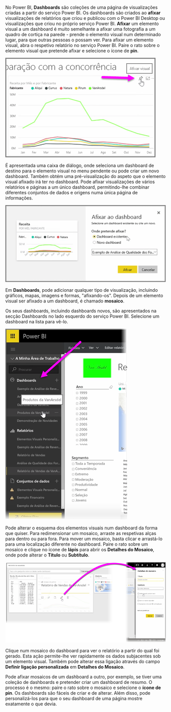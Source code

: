 No Power BI, **Dashboards** são coleções de uma página de visualizações criadas a partir do serviço Power BI. Os dashboards são criados ao **afixar** visualizações de relatórios que criou e publicou com o Power BI Desktop ou visualizações que criou no próprio serviço Power BI. **Afixar** um elemento visual a um dashboard é muito semelhante a afixar uma fotografia a um quadro de cortiça na parede - prende o elemento visual num determinado lugar, para que outras pessoas o possam ver. Para afixar um elemento visual, abra o respetivo relatório no serviço Power BI. Paire o rato sobre o elemento visual que pretende afixar e selecione o ícone de **pin**.

![](media/4-2-create-configure-dashboards/4-2_1.png)

É apresentada uma caixa de diálogo, onde seleciona um dashboard de destino para o elemento visual no menu pendente ou pode criar um novo dashboard. Também obtém uma pré-visualização do aspeto que o elemento visual afixado irá ter no dashboard. Pode afixar visualizações de vários relatórios e páginas a um único dashboard, permitindo-lhe combinar diferentes conjuntos de dados e origens numa única página de informações.

![](media/4-2-create-configure-dashboards/4-2_2.png)

Em **Dashboards**, pode adicionar qualquer tipo de visualização, incluindo gráficos, mapas, imagens e formas, "afixando-os". Depois de um elemento visual ser afixado a um dashboard, é chamado **mosaico**.

Os seus dashboards, incluindo dashboards novos, são apresentados na secção Dashboards no lado esquerdo do serviço Power BI. Selecione um dashboard na lista para vê-lo.

![](media/4-2-create-configure-dashboards/4-2_3.png)

Pode alterar o esquema dos elementos visuais num dashboard da forma que quiser. Para redimensionar um mosaico, arraste as respetivas alças para dentro ou para fora. Para mover um mosaico, basta clicar e arrastá-lo para uma localização diferente no dashboard. Paire o rato sobre um mosaico e clique no ícone de **lápis** para abrir os **Detalhes do Mosaico**, onde pode alterar o **Título** ou **Subtítulo**.

![](media/4-2-create-configure-dashboards/4-2_4.png)

Clique num mosaico do dashboard para ver o relatório a partir do qual foi gerado. Esta ação permite-lhe ver rapidamente os dados subjacentes sob um elemento visual. Também pode alterar essa ligação através do campo **Definir ligação personalizada** em **Detalhes do Mosaico**.

Pode afixar mosaicos de um dashboard a outro, por exemplo, se tiver uma coleção de dashboards e pretender criar um dashboard de resumo. O processo é o mesmo: paire o rato sobre o mosaico e selecione o **ícone de pin**. Os dashboards são fáceis de criar e de alterar. Além disso, pode personalizá-los para que o seu dashboard de uma página mostre exatamente o que devia.

